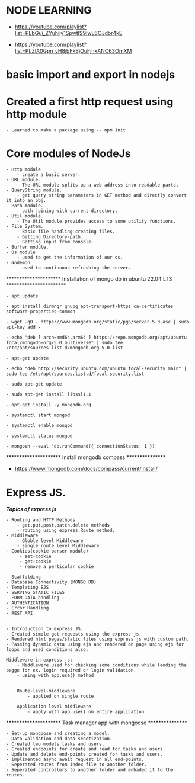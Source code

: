 # NODE LEARNING

- https://youtube.com/playlist?list=PLbGui_ZYuhijy1SpwtIS9IwL6OJdbr4kE

- https://youtube.com/playlist?list=PLZlA0Gpn_vH8jbFkBjOuFjhxANC63OmXM

# basic import and export in nodejs

# Created a first http request using http module

    - Learned to make a package using -- npm init

# Core modules of NodeJs
    - Http module
        - create a basic server.     
    - URL module.
        - The URL module splits up a web address into readable parts.
    - QueryString module.
        - get query string parameters in GET method and directly convert it into an obj.
    - Path module.
        - path joining with current directory.
    - Util module.
        - The Util module provides access to some utility functions.
    - File System.
        - Basic file handling creating files.
        - Getting Directory-path.
        - Getting input from console.
    - Buffer module.
    - Os module
        - used to get the information of our os.
    - Nodemon
        - used to continuous refreshing the server.

********************* Installation of mongo db in ubuntu 22.04 LTS ***********************

    - apt update

    - apt install dirmngr gnupg apt-transport-https ca-certificates software-properties-common

    - wget -qO - https://www.mongodb.org/static/pgp/server-5.0.asc | sudo apt-key add -

    - echo "deb [ arch=amd64,arm64 ] https://repo.mongodb.org/apt/ubuntu focal/mongodb-org/5.0 multiverse" | sudo tee /etc/apt/sources.list.d/mongodb-org-5.0.list

    - apt-get update

    - echo "deb http://security.ubuntu.com/ubuntu focal-security main" | sudo tee /etc/apt/sources.list.d/focal-security.list

    - sudo apt-get update

    - sudo apt-get install libssl1.1

    - apt-get install -y mongodb-org

    - systemctl start mongod

    - systemctl enable mongod

    - systemctl status mongod

    - mongosh --eval 'db.runCommand({ connectionStatus: 1 })'


********************* Install mongodb compass ***************
 - https://www.mongodb.com/docs/compass/current/install/


# Express JS.

*********************Topics of express js*********************

    - Routing and HTTP Methods
        - get,put,post,patch,delete methods
        - routing using express.Route method.
    - Middleware
        - Globle level Middleware
        - single route level Middleware
    - Cookies(cookie-parser module)
         - set-cookie
         - get-cookie
         - remove a perticular cookie

    - Scaffolding
    - Database Connectivity (MONGO DB)
    - Templating EJS
    - SERVING STATIC FILES
    - FORM DATA handling
    - AUTHENTICATION
    - Error Handling
    - REST API


    - Introduction to express JS.
    - Created simple get requests using the express js.
    - Rendered html pages/static files using express js with custom path.
    - Passing dynamic data using ejs and rendered on page using ejs for loops and used conditions also.

    Middleware in express js:
        - Middlewere used for checking some conditions while laoding the pagge for ex. login required or login validation.
        - using with app.use() method


        Route-level-middleware
            - applied on single route
            
        Application level middleware
            - apply with app.use() on entire application

********************* Task manager app with mongoose ***************

    - Set-up mongoose and creating a model.
    - Data validation and data senetization.
    - Created two models tasks and users.
    - Created endpoints for create and read for tasks and users.
    - Update and delete end-points created for tasks and users.
    - implimented async await request in all end-points.
    - Seperated routes from index file to another folder.
    - Seperated controllers to another folder and enbaded it to the routes.